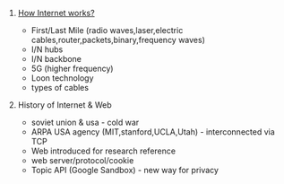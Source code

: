 1. [How Internet works?](https://www.youtube.com/watch?v=TNQsmPf24go&t=8s) <br>
    - First/Last Mile (radio waves,laser,electric cables,router,packets,binary,frequency waves)
    - I/N hubs
    - I/N backbone
    - 5G (higher frequency)
    - Loon technology
    - types of cables
      <br>

2. History of Internet & Web
    - soviet union & usa - cold war
    - ARPA USA agency (MIT,stanford,UCLA,Utah) - interconnected via TCP
    - Web introduced for research reference
    - web server/protocol/cookie
    - Topic API (Google Sandbox) - new way for privacy
